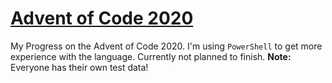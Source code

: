 # [Advent of Code 2020](https://adventofcode.com/2020)

My Progress on the Advent of Code 2020. I'm using `PowerShell` to get more experience with the language. Currently not planned to finish.
**Note:** Everyone has their own test data!
